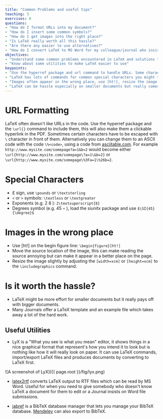 ```yaml
---
title: "Common Problems and useful tips"
teaching: 5
exercises: 0
questions:
- "How do I format URLs into my document?"
- "How do I insert some common symbols?"
- "How do I get images into the right place?"
- "Is LaTeX really worth all this hassle?"
- "Are there any easier to use alternatives?"
- "How do I convert LaTeX to MS Word for my colleague/journal who insists we use Word?"
objectives:
- "Understand some common problems encountered in LaTeX and solutions to them"
- "Know about some utilities to make LaTeX easier to use"
keypoints:
- "Use the hyperref package and url command to handle URLs. Some characters might need escaping."
- "LaTeX has lots of commands for common special characters you might type in on the keyboard."
- "Images often appear in the wrong place, use [ht!], resize the image or move the reference to the image to a different place in the LaTeX code."
- "LaTeX can be hassle especially on smaller documents but really comes into its own on big documents."
---
```


# URL Formatting
LaTeX often doesn't like URLs in the code. Use the hyperref package and the `\url{}` command to include them, this will also make them a clickable hyperlink in the PDF. Sometimes certain characters have to be escaped with `\` character in front of them. Alternatively you can change them to an ASCII code with the code `\%<code>`, using a code from [asciitable.com](https://www.asciitable.com). For example `http://www.mysite.com/somepage?a=1&b=2` would become either `\url{http://www.mysite.com/somepage\?a=1\&b=2}` or `\url{http://www.mysite.com/somepage\%3Fa=1\%26b=2`.

# Special Characters
* £ sign, use `\pounds` or `\textsterling`
* `<` or `>` symbols: `\textless` or `\textgreater`
* Exponents (e.g. 2 8 ): `2\textsuperscript{8}`
* Degrees symbol (e.g. 45 ◦ ), load the siunitx package and use `$\SI{45}{\degree}$`

# Images in the wrong place
* Use [ht!] on the begin figure line: `\begin{figure}[ht!]`
* Move the source location of the image, this can make reading the source annoying but can make it appear in a better place on the page.
* Resize the image slightly by adjusting the `[width=xcm]` or `[height=xcm]` to the `\includegraphics` command.

# Is it worth the hassle?

* LaTeX might be more effort for smaller documents but it really pays off with bigger documents.
* Many Journals offer a LaTeX template and an example file which takes away a lot of the hard work.

## Useful Utilities

* LyX is a "What you see is what you mean" editor, it shows things in a nice graphical format that represent's how you intend it to look but is nothing like how it will really look on paper. It can use LaTeX commands, import/export LaTeX files and produces documents by converting to LaTeX first.

![A screenshot of LyX]({{ page.root }}/fig/lyx.png)

* [latex2rtf](http://latex2rtf.sourceforge.net/) converts LaTeX output to RTF files which can be read by MS Word. Useful for when you need to give somebody who doesn't know LaTeX a document for them to edit or a Journal insists on Word file submissions.

* [jabref](https://www.jabref.org/) is a BibTeX database manager that lets you manage your BibTeX database. [Mendeley](https://blog.mendeley.com/tag/bibtex/) can also export to BibTeX.
